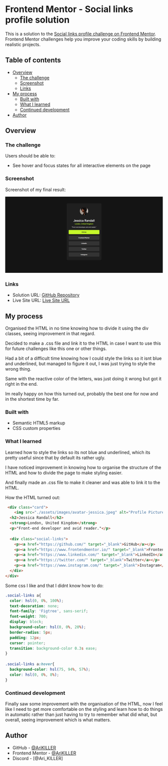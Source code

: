 # Frontend Mentor - Social links profile solution

This is a solution to the [Social links profile challenge on Frontend Mentor](https://www.frontendmentor.io/challenges/social-links-profile-UG32l9m6dQ). Frontend Mentor challenges help you improve your coding skills by building realistic projects. 

## Table of contents

- [Overview](#overview)
  - [The challenge](#the-challenge)
  - [Screenshot](#screenshot)
  - [Links](#links)
- [My process](#my-process)
  - [Built with](#built-with)
  - [What I learned](#what-i-learned)
  - [Continued development](#continued-development)
- [Author](#author)

## Overview

### The challenge

Users should be able to:

- See hover and focus states for all interactive elements on the page

### Screenshot

Screenshot of my final result:

![](./screenshot.png)

### Links

- Solution URL: [GitHub Repository](https://github.com/AriKILLER/Social-Links-Profile)
- Live Site URL: [Live Site URL](https://your-live-site-url.com)

## My process

Organised the HTML in no time knowing how to divide it using the div classes, seeing improvement in that regard. 

Decided to make a .css file and link it to the HTML in case I want to use this for future challenges like this one or other things.

Had a bit of a difficult time knowing how I could style the links so it isnt blue and underlined, but managed to figure it out, I was just trying to style the wrong thing.

Same with the reactive color of the letters, was just doing it wrong but got it right in the end.

Im really happy on how this turned out, probably the best one for now and in the shortest time by far.

### Built with

- Semantic HTML5 markup
- CSS custom properties

### What I learned

Learned how to style the links so its not blue and underlined, which its pretty useful since that by default its rather ugly.

I have noticed improvement in knowing how to organise the structure of the HTML and how to divide the page to make styling easier.

And finally made an .css file to make it cleaner and was able to link it to the HTML.

How the HTML turned out:

```html
 <div class="card">
    <img src="./assets/images/avatar-jessica.jpeg" alt="Profile Picture"></img>
  <h2>Jessica Randall</h2>
  <strong>London, United Kingdom</strong>
  <p>"Front-end developer and avid reader."</p>

  <div class="social-links">
    <p><a href="https://github.com/" target="_blank">GitHub</a></p>
    <p><a href="https://www.frontendmentor.io/" target="_blank">Frontend Mentor</a></p>
    <p><a href="https://www.linkedin.com/" target="_blank">LinkedIn</a></p>
    <p><a href="https://twitter.com/" target="_blank">Twitter</a></p>
    <p><a href="https://www.instagram.com/" target="_blank">Instagram</a></p>
  </div>
</div>
```

Some css I like and that I didnt know how to do:

```css
.social-links a{
  color: hsl(0, 0%, 100%);
  text-decoration: none;
  font-family: 'Figtree', sans-serif;
  font-weight: 700;
  display: block;
  background-color: hsl(0, 0%, 20%);
  border-radius: 5px;
  padding: 12px;
  cursor: pointer;
  transition: background-color 0.3s ease;
}

.social-links a:hover{
  background-color: hsl(75, 94%, 57%);
  color: hsl(0, 0%, 8%);
}
```


### Continued development

Finally saw some improvement with the organisation of the HTML, now I feel like I need to get more comfortable on the styling and learn how to do things in automatic rather than just having to try to remember what did what, but overall, seeing improvement which is what matters.


## Author

- GitHub - [@AriKILLER](https://github.com/AriKILLER)
- Frontend Mentor - [@AriKILLER](https://www.frontendmentor.io/profile/AriKILLER)
- Discord - [@Ari_KILLER]

